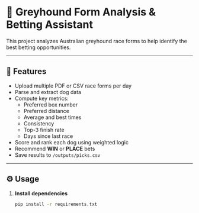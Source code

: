 # 🐾 Greyhound Form Analysis & Betting Assistant

This project analyzes Australian greyhound race forms to help identify the best betting opportunities.

---

## 🚀 Features
- Upload multiple PDF or CSV race forms per day
- Parse and extract dog data
- Compute key metrics:
  - Preferred box number
  - Preferred distance
  - Average and best times
  - Consistency
  - Top-3 finish rate
  - Days since last race
- Score and rank each dog using weighted logic
- Recommend **WIN** or **PLACE** bets
- Save results to `/outputs/picks.csv`

---

## ⚙️ Usage

1. **Install dependencies**
   ```bash
   pip install -r requirements.txt

